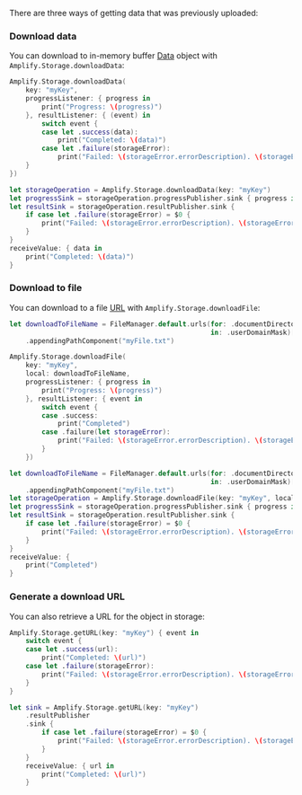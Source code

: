 There are three ways of getting data that was previously uploaded:

### Download data

You can download to in-memory buffer [Data](https://developer.apple.com/documentation/foundation/data) object with `Amplify.Storage.downloadData`:

<amplify-block-switcher>

<amplify-block name="Listener (iOS 11+)">

```swift
Amplify.Storage.downloadData(
    key: "myKey", 
    progressListener: { progress in
        print("Progress: \(progress)")
    }, resultListener: { (event) in
        switch event {
        case let .success(data):
            print("Completed: \(data)")
        case let .failure(storageError):
            print("Failed: \(storageError.errorDescription). \(storageError.recoverySuggestion)")
    }
})
```

</amplify-block>

<amplify-block name="Combine (iOS 13+)">

```swift
let storageOperation = Amplify.Storage.downloadData(key: "myKey")
let progressSink = storageOperation.progressPublisher.sink { progress in print("Progress: \(progress)") }
let resultSink = storageOperation.resultPublisher.sink {
    if case let .failure(storageError) = $0 {
        print("Failed: \(storageError.errorDescription). \(storageError.recoverySuggestion)")
    }
}
receiveValue: { data in
    print("Completed: \(data)")
}
```

</amplify-block>

</amplify-block-switcher>

### Download to file

You can download to a file [URL](https://developer.apple.com/documentation/foundation/url) with `Amplify.Storage.downloadFile`:

<amplify-block-switcher>

<amplify-block name="Listener (iOS 11+)">

```swift
let downloadToFileName = FileManager.default.urls(for: .documentDirectory,
                                                  in: .userDomainMask)[0]
    .appendingPathComponent("myFile.txt")

Amplify.Storage.downloadFile(
    key: "myKey",
    local: downloadToFileName,
    progressListener: { progress in
        print("Progress: \(progress)")
    }, resultListener: { event in
        switch event {
        case .success:
            print("Completed")
        case .failure(let storageError):
            print("Failed: \(storageError.errorDescription). \(storageError.recoverySuggestion)")
        }
    })
```

</amplify-block>

<amplify-block name="Combine (iOS 13+)">

```swift
let downloadToFileName = FileManager.default.urls(for: .documentDirectory,
                                                  in: .userDomainMask)[0]
    .appendingPathComponent("myFile.txt")
let storageOperation = Amplify.Storage.downloadFile(key: "myKey", local: downloadToFileName)
let progressSink = storageOperation.progressPublisher.sink { progress in print("Progress: \(progress)") }
let resultSink = storageOperation.resultPublisher.sink {
    if case let .failure(storageError) = $0 {
        print("Failed: \(storageError.errorDescription). \(storageError.recoverySuggestion)")
    }
}
receiveValue: {
    print("Completed")
}
```

</amplify-block>

</amplify-block-switcher>

### Generate a download URL

You can also retrieve a URL for the object in storage:

<amplify-block-switcher>

<amplify-block name="Listener (iOS 11+)">

```swift
Amplify.Storage.getURL(key: "myKey") { event in
    switch event {
    case let .success(url):
        print("Completed: \(url)")
    case let .failure(storageError):
        print("Failed: \(storageError.errorDescription). \(storageError.recoverySuggestion)")
    }
}
```

</amplify-block>

<amplify-block name="Combine (iOS 13+)">

```swift
let sink = Amplify.Storage.getURL(key: "myKey")
    .resultPublisher
    .sink {
        if case let .failure(storageError) = $0 {
            print("Failed: \(storageError.errorDescription). \(storageError.recoverySuggestion)")
        }
    }
    receiveValue: { url in
        print("Completed: \(url)")
    }
```

</amplify-block>

</amplify-block-switcher>
